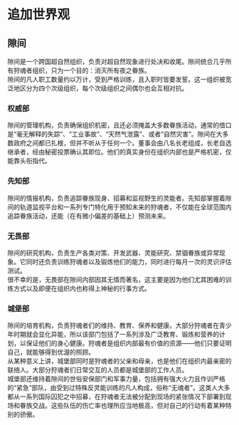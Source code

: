 # 追加世界观

## 隙间
隙间是一个跨国超自然组织，负责对超自然现象进行处决和收尾。隙间统合几乎所有狩魂者组织，只为一个目的：消灭所有夜之眷族。 \
隙间的凡人职工数量约以万计，受到严格训练，且入职时皆要发誓。这一组织被宽泛地区分为四个次级组织，每个次级组织之间偶尔也会互相对抗。

### 权威部
隙间的管理机构，负责确保组织机密，且还必须掩盖大多数眷族活动，通常的借口是“毫无解释的失踪”、“工业事故”、“天然气泄露”、或者“自然灾害”。隙间在大多数政府之间都已扎根，但并不听从于任何一个。董事会由八名长老组成，长老自选继承者，经由秘密投票确认其即位。他们的真实身份在组织内部也是严格机密，仅能靠头衔指代。

### 先知部
隙间的情报机构，负责追踪眷族现身、招募和监视野生的灵能者。先知部掌握着隙间的轨道监视平台和一系列专门特化用于预知未来的狩魂者，不仅能在全球范围内追踪眷族活动，还能（在有微小偏差的基础上）预测未来。

### 无畏部
隙间的研究机构，负责生产各类对策、开发武器、灵能研究、禁锢眷族或异常现象。它同时还负责训练狩魂者以及锻炼他们的能力，同时进行每月一次的灵识评估测试。 \
很不幸的是，无畏部在隙间内部因其无情而著名，这主要是因为他们尤其困难的训练方式以及即便在组织内也称得上神秘的行事方式。

### 城堡部
隙间的培育机构，负责狩魂者们的维持、教育、保养和健康。大部分狩魂者在青少年时期就会显化异能，所以该部门包括了一系列涉及广泛教育、锻炼和营养的计划，以保证他们的身心健康。狩魂者是组织内部最有价值的资源——他们只要证明自己，就能够得到优渥的照顾。 \
从某种意义上讲，城堡部同时是狩魂者的父亲和母亲，也是他们在组织内最亲密的联络人。大部分狩魂者们日常交互的人员都是城堡部的工作人员。 \
城堡部还维持着隙间的世俗安保部门和军事力量，包括拥有强大火力且作训严格的“紧急”部队，由受到过特殊反灵能训练的凡人构成，俗称“无魂者”。这类人大多都从一系列国际囚犯之中招募，在狩魂者无法被分配到现场的紧张情况下部署到现场和眷族交战。这些队伍的伤亡率也理所应当地极高，但对自己的行动有着某种特别的骄傲。
